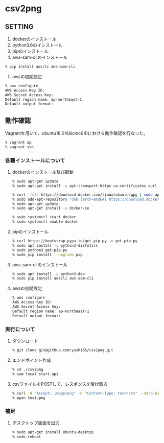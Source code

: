 # csv2png

## SETTING
1. dockerのインストール
1. python3.6のインストール
1. pipのインストール
1. aws-sam-cliのインストール
```sh
% pip install awscli aws-sam-cli
```
1. awsの初期設定
```sh
% aws configure
AWS Access Key ID: 
AWS Secret Access Key:
Default region name: ap-northeast-1
Default output format:
```

## 動作確認
Vagrantを用いて、ubuntu18.04(bionic64)における動作確認を行なった。
```sh
% vagrant up
% vagrant ssh
```

### 各種インストールについて
1. dockerのインストール及び起動
    ```sh
    % sudo apt-get update
    % sudo apt-get install -y apt-transport-https ca-certificates curl software-properties-common gcc

    % curl -fsSL https://download.docker.com/linux/ubuntu/gpg | sudo apt-key add -
    % sudo add-apt-repository "deb [arch=amd64] https://download.docker.com/linux/ubuntu $(lsb_release -cs) stable test edge"
    % sudo apt-get update
    % sudo apt-get install -y docker-ce
    
    % sudo systemctl start docker
    % sudo systemctl enable docker
    ```
1. pipのインストール
    ```sh
    % curl https://bootstrap.pypa.io/get-pip.py -o get-pip.py
    % sudo apt install -y python3-distutils
    % sudo python3 get-pip.py
    % sudo pip install --upgrade pip
    ```
1. aws-sam-cliのインストール
    ```sh
    % sudo apt install -y python3-dev
    % sudo pip install awscli aws-sam-cli
    ```
1. awsの初期設定
    ```sh
    % aws configure
    AWS Access Key ID: 
    AWS Secret Access Key:
    Default region name: ap-northeast-1
    Default output format:
    ```

### 実行について
1. ダウンロード
    ```sh
    % git clone git@github.com:yoshi65/csv2png.git
    ```
1. エンドポイント作成
    ```sh
    % cd ./csv2png
    % sam local start-api
    ```
1. csvファイルをPOSTして、レスポンスを受け取る
    ```sh
    % curl -H "Accept: image/png" -H "Content-Type: text/csv" --data-binary "@test.csv" -X POST http://127.0.0.1:3000/src -o test.png
    % open test.png
    ```

### 補足
1. デスクトップ画面を出力
    ```sh
    % sudo apt-get install ubuntu-desktop
    % sudo reboot
    ```
